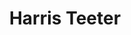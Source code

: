 ---
title: "Harris Teeter"
url: /charlotte/harris-teeter-west-mallard-creek-church-road/
shop: supermarket
---